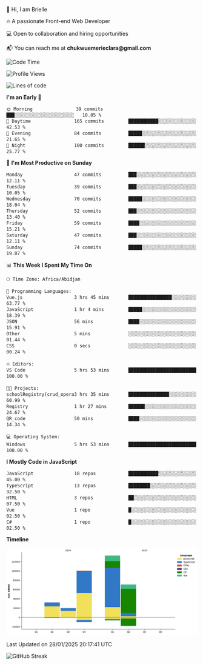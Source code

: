 <div align="left">
  <p>👋 Hi, I am Brielle</p>
  <p>🔥 A passionate Front-end Web Developer</p>
  <p>💻 Open to collaboration and hiring opportunities</p>
  <p>📬 You can reach me at <strong>chukwuemerieclara@gmail.com</strong></p>
</div>


 
 <!--START_SECTION:waka-->
![Code Time](http://img.shields.io/badge/Code%20Time-455%20hrs%2054%20mins-blue)

![Profile Views](http://img.shields.io/badge/Profile%20Views-23-blue)

![Lines of code](https://img.shields.io/badge/From%20Hello%20World%20I%27ve%20Written-284.6%20thousand%20lines%20of%20code-blue)

**I'm an Early 🐤** 

```text
🌞 Morning                39 commits          ███░░░░░░░░░░░░░░░░░░░░░░   10.05 % 
🌆 Daytime                165 commits         ███████████░░░░░░░░░░░░░░   42.53 % 
🌃 Evening                84 commits          █████░░░░░░░░░░░░░░░░░░░░   21.65 % 
🌙 Night                  100 commits         ██████░░░░░░░░░░░░░░░░░░░   25.77 % 
```
📅 **I'm Most Productive on Sunday** 

```text
Monday                   47 commits          ███░░░░░░░░░░░░░░░░░░░░░░   12.11 % 
Tuesday                  39 commits          ███░░░░░░░░░░░░░░░░░░░░░░   10.05 % 
Wednesday                70 commits          █████░░░░░░░░░░░░░░░░░░░░   18.04 % 
Thursday                 52 commits          ███░░░░░░░░░░░░░░░░░░░░░░   13.40 % 
Friday                   59 commits          ████░░░░░░░░░░░░░░░░░░░░░   15.21 % 
Saturday                 47 commits          ███░░░░░░░░░░░░░░░░░░░░░░   12.11 % 
Sunday                   74 commits          █████░░░░░░░░░░░░░░░░░░░░   19.07 % 
```


📊 **This Week I Spent My Time On** 

```text
🕑︎ Time Zone: Africa/Abidjan

💬 Programming Languages: 
Vue.js                   3 hrs 45 mins       ████████████████░░░░░░░░░   63.77 % 
JavaScript               1 hr 4 mins         █████░░░░░░░░░░░░░░░░░░░░   18.39 % 
JSON                     56 mins             ████░░░░░░░░░░░░░░░░░░░░░   15.91 % 
Other                    5 mins              ░░░░░░░░░░░░░░░░░░░░░░░░░   01.44 % 
CSS                      0 secs              ░░░░░░░░░░░░░░░░░░░░░░░░░   00.24 % 

🔥 Editors: 
VS Code                  5 hrs 53 mins       █████████████████████████   100.00 % 

🐱‍💻 Projects: 
schoolRegistry(crud_opera3 hrs 35 mins       ███████████████░░░░░░░░░░   60.99 % 
Registry                 1 hr 27 mins        ██████░░░░░░░░░░░░░░░░░░░   24.67 % 
QR_code                  50 mins             ████░░░░░░░░░░░░░░░░░░░░░   14.34 % 

💻 Operating System: 
Windows                  5 hrs 53 mins       █████████████████████████   100.00 % 
```

**I Mostly Code in JavaScript** 

```text
JavaScript               18 repos            ███████████░░░░░░░░░░░░░░   45.00 % 
TypeScript               13 repos            ████████░░░░░░░░░░░░░░░░░   32.50 % 
HTML                     3 repos             ██░░░░░░░░░░░░░░░░░░░░░░░   07.50 % 
Vue                      1 repo              █░░░░░░░░░░░░░░░░░░░░░░░░   02.50 % 
C#                       1 repo              █░░░░░░░░░░░░░░░░░░░░░░░░   02.50 % 
```



**Timeline**

![Lines of Code chart](https://raw.githubusercontent.com/Brielle28/Brielle28/main/assets/bar_graph.png)


 Last Updated on 28/01/2025 20:17:41 UTC
<!--END_SECTION:waka-->

![GitHub Streak](https://github-readme-streak-stats.herokuapp.com/?user=Brielle28)



